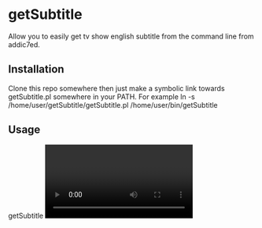 # getSubtitle
Allow you to easily get tv show english subtitle from the command line from addic7ed.

## Installation
Clone this repo somewhere then just make a symbolic link towards getSubtitle.pl somewhere in your PATH.
For example ln -s /home/user/getSubtitle/getSubtitle.pl /home/user/bin/getSubtitle

## Usage
getSubtitle <video file name>
